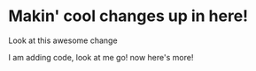 # Makin' cool changes up in here!

Look at this awesome change

I am adding code, look at me go!
now here's more!
